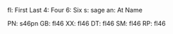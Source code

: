 fl: First Last
4: Four
6: Six
s: sage
an: At Name

PN: s46pn
GB: fl46
XX: fl46
DT: fl46
SM: fl46
RP: fl46
